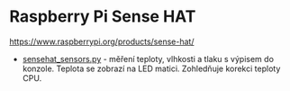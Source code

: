 # Raspberry Pi Sense HAT
https://www.raspberrypi.org/products/sense-hat/

- [sensehat_sensors.py](sensehat_sensors.py) - měření teploty, vlhkosti a tlaku s výpisem do konzole. Teplota se zobrazí na LED matici. Zohledňuje korekci teploty CPU.
